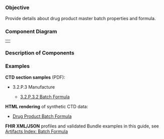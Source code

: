 ### Objective
Provide details about drug product master batch properties and formula.

### Component Diagram
<table>
<tr><td>  </td></tr>
</table>
 
### Description of Components


### Examples
**CTD section samples** (PDF):
- 3.2.P.3 Manufacture</li>
    - <a href="https://github.com/HL7/uv-dx-pq/raw/master/input/examples-pdf/3.2.S.7.3_Stability_Data.pdf ">3.2.P.3.2 Batch Formula</a>

**HTML rendering** of synthetic CTD data:
- <a href="batch_formula_rend_p.html">Drug Product Batch Formula</a>

**FHIR XML/JSON** profiles and validated Bundle examples in this guide, see [Artifacts Index: Batch Formula](artifacts.html#batch-formula)
